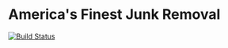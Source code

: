 # America's Finest Junk Removal

[![Build Status](https://travis-ci.org/paulstevens95/paulstevens95.github.io.svg?branch=master)](https://travis-ci.org/github/paulstevens95/paulstevens95.github.io)
